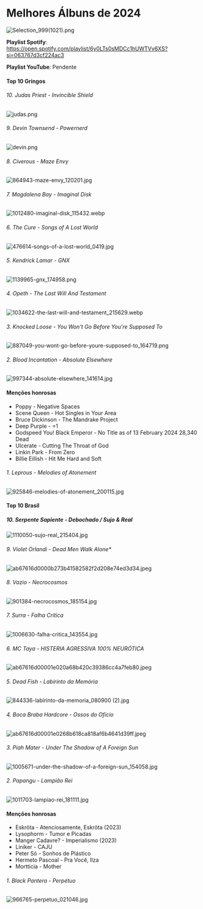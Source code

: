 # Melhores Álbuns de 2024

![Selection_999(1021).png](./musica2024/Selection_999%281021%29.png)

**Playlist Spotify**: <https://open.spotify.com/playlist/6y0LTs0sMDCc1hUWTVv6XS?si=063767d3cf224ac3>

**Playlist YouTube**: Pendente

#### Top 10 Gringos

###### 10\. Judas Priest - Invincible Shield

![judas.png](./musica2024/judas.png)

###### 9\. Devin Townsend - Powernerd

![devin.png](./musica2024/devin.png)

###### 8\. Civerous - Maze Envy

![864943-maze-envy_120201.jpg](./musica2024/864943-maze-envy_120201.jpg)

###### 7\. Magdalena Bay - Imaginal Disk

![1012480-imaginal-disk_115432.webp](./musica2024/1012480-imaginal-disk_115432.webp)

###### 6\. The Cure - Songs of A Lost World

![476614-songs-of-a-lost-world_0419.jpg](./musica2024/476614-songs-of-a-lost-world_0419.jpg)

###### 5\. Kendrick Lamar - GNX

![1139965-gnx_174958.png](./musica2024/1139965-gnx_174958.png)

###### 4\. Opeth - The Last Will And Testament

![1034622-the-last-will-and-testament_215629.webp](./musica2024/1034622-the-last-will-and-testament_215629.webp)

###### 3\. Knocked Loose - You Won't Go Before You're Supposed To

![887049-you-wont-go-before-youre-supposed-to_164719.png](./musica2024/887049-you-wont-go-before-youre-supposed-to_164719.png)

###### 2\. Blood Incantation - Absolute Elsewhere

![997344-absolute-elsewhere_141614.jpg](./musica2024/997344-absolute-elsewhere_141614.jpg)

#### Menções honrosas

- Poppy - Negative Spaces
- Scene Queen - Hot Singles in Your Area
- Bruce Dickinson - The Mandrake Project
- Deep Purple - =1
- Godspeed You! Black Emperor - No Title as of 13 February 2024 28,340 Dead
- Ulcerate - Cutting The Throat of God
- Linkin Park - From Zero
- Billie Eillish - Hit Me Hard and Soft

###### 1\. Leprous - Melodies of Atonement

![925846-melodies-of-atonement_200115.jpg](./musica2024/925846-melodies-of-atonement_200115.jpg)

#### Top 10 Brasil

##### 10\. Serpente Sapiente - Debochado / Sujo & Real

![1110050-sujo-real_215404.jpg](./musica2024/1110050-sujo-real_215404.jpg)

###### 9\. Violet Orlandi - Dead Men Walk Alone\*

![ab67616d0000b273b41582582f2d208e74ed3d34.jpeg](./musica2024/ab67616d0000b273b41582582f2d208e74ed3d34.jpeg)

###### 8\. Vazio - Necrocosmos

![901384-necrocosmos_185154.jpg](./musica2024/901384-necrocosmos_185154.jpg)

###### 7\. Surra - Falha Crítica

![1006630-falha-critica_143554.jpg](./musica2024/1006630-falha-critica_143554.jpg)

###### 6\. MC Taya - HISTERIA AGRESSIVA 100% NEURÓTICA

![ab67616d00001e020a68b420c39386cc4a7feb80.jpeg](./musica2024/ab67616d00001e020a68b420c39386cc4a7feb80.jpeg)

###### 5\. Dead Fish - Labirinto da Memória

![844336-labirinto-da-memoria_080900 (2).jpg](./musica2024/844336-labirinto-da-memoria_080900%20%282%29.jpg)

###### 4\. Boca Braba Hardcore - Ossos do Ofício

![ab67616d00001e0268b618ca818af6b4641d39ff.jpeg](./musica2024/ab67616d00001e0268b618ca818af6b4641d39ff.jpeg)

###### 3\. Piah Mater - Under The Shadow of A Foreign Sun

![1005671-under-the-shadow-of-a-foreign-sun_154058.jpg](./musica2024/1005671-under-the-shadow-of-a-foreign-sun_154058.jpg)

###### 2\. Papangu - Lampião Rei

![1011703-lampiao-rei_181111.jpg](./musica2024/1011703-lampiao-rei_181111.jpg)

#### Menções honrosas

- Eskröta - Atenciosamente, Eskröta (2023)
- Lysophorm - Tumor e Picadas
- Manger Cadavre? - Imperialismo (2023)
- Liniker - CAJU
- Peter Só - Sonhos de Plástico
- Hermeto Pascoal - Pra Você, Ilza
- Mortticia - Mother

###### 1\. Black Pantera - Perpétuo

![966765-perpetuo_021046.jpg](./musica2024/966765-perpetuo_021046.jpg)

